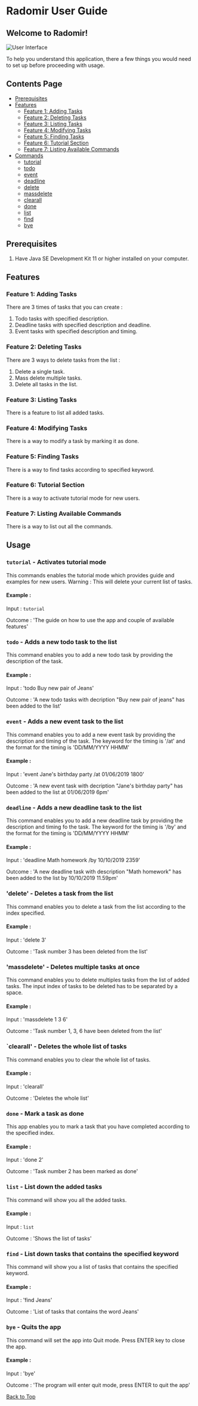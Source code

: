 # Radomir User Guide

## Welcome to Radomir!

![User Interface](Ui.png)

To help you understand this application, there a few things 
you would need to set up before proceeding with usage. 

## Contents Page 

* [Prerequisites](#prerequisites)
* [Features](#features)
  * [Feature 1: Adding Tasks](#feature-1-adding-tasks)
  * [Feature 2: Deleting Tasks](#feature-2-deleting-tasks)
  * [Feature 3: Listing Tasks](#feature-3-listing-tasks)
  * [Feature 4: Modifying Tasks](#feature-4-modifying-tasks)
  * [Feature 5: Finding Tasks](#feature-5-finding-tasks)
  * [Feature 6: Tutorial Section](#feature-6-tutorial-section)
  * [Feature 7: Listing Available Commands](#feature-7-listing-available-commands)
* [Commands](#usage)
  * [tutorial](#tutorial---activates-tutorial-mode)
  * [todo](#todo---adds-a-new-todo-task-to-the-list)
  * [event](#event---adds-a-new-event-task-to-the-list)
  * [deadline](#deadline---adds-a-new-deadline-task-to-the-list)
  * [delete](#delete---deletes-a-task-from-the-list)
  * [massdelete](#massdelete---deletes-multiple-tasks-at-once)
  * [clearall](#clearall---deletes-the-whole-list-of-tasks)
  * [done](#done---mark-a-task-as-done)
  * [list](#list---list-down-the-added-tasks)
  * [find](#find---list-down-tasks-that-contains-the-specified-keyword)
  * [bye](#bye---quits-the-app)
    
## Prerequisites
1) Have Java SE Development Kit 11 or higher installed on your computer. 

## Features 

### Feature 1: Adding Tasks
There are 3 times of tasks that you can create :
1) Todo tasks with specified description.
2) Deadline tasks with specified description and deadline.
3) Event tasks with specified description and timing.

### Feature 2: Deleting Tasks
There are 3 ways to delete tasks from the list :
1) Delete a single task.
2) Mass delete multiple tasks.
3) Delete all tasks in the list.

### Feature 3: Listing Tasks
There is a feature to list all added tasks. 

### Feature 4: Modifying Tasks
There is a way to modify a task by marking it as done.

### Feature 5: Finding Tasks
There is a way to find tasks according to specified keyword.

### Feature 6: Tutorial Section
There is a way to activate tutorial mode for new users.

### Feature 7: Listing Available Commands
There is a way to list out all the commands.

## Usage

### `tutorial` - Activates tutorial mode 

This commands enables the tutorial mode which provides guide and examples for new users. 
Warning : This will delete your current list of tasks.

#### Example :

Input : `tutorial`

Outcome : 'The guide on how to use the app and couple of available features'

### `todo` - Adds a new todo task to the list

This command enables you to add a new todo task by providing the description of the task.

#### Example :

Input : 'todo Buy new pair of Jeans'

Outcome : 'A new todo tasks with decription "Buy new pair of jeans" has been added to the list'

### `event` - Adds a new event task to the list

This command enables you to add a new event task by providing the description and timing of the task. 
The keyword for the timing is '/at' and the format for the timing is 'DD/MM/YYYY HHMM'

#### Example :

Input : 'event Jane's birthday party /at 01/06/2019 1800'

Outcome : 'A new event task with decription "Jane's birthday party" has been added to the list at 01/06/2019 6pm'

### `deadline` - Adds a new deadline task to the list

This command enables you to add a new deadline task by providing the description and timing fo the task. 
The keyword for the timing is '/by' and the format for the timing is 'DD/MM/YYYY HHMM'

#### Example :

Input : 'deadline Math homework /by 10/10/2019 2359'

Outcome : 'A new deadline task with description "Math homework" has been added to the list by 10/10/2019 11.59pm'

### 'delete' - Deletes a task from the list

This command enables you to delete a task from the list according to the index specified.

#### Example :

Input : 'delete 3'

Outcome : 'Task number 3 has been deleted from the list'

### 'massdelete' - Deletes multiple tasks at once

This command enables you to delete multiples tasks from the list of added tasks. 
The input index of tasks to be deleted has to be separated by a space.

#### Example :

Input : 'massdelete 1 3 6'

Outcome : 'Task number 1, 3, 6 have been deleted from the list'

### `clearall' - Deletes the whole list of tasks

This command enables you to clear the whole list of tasks.

#### Example : 

Input : 'clearall'

Outcome : 'Deletes the whole list'

### `done` - Mark a task as done

This app enables you to mark a task that you have completed according to the specified index.

#### Example :

Input : 'done 2'

Outcome : 'Task number 2 has been marked as done'

### `list` - List down the added tasks

This command will show you all the added tasks.

#### Example :

Input : `list`

Outcome : 'Shows the list of tasks'

### `find` - List down tasks that contains the specified keyword

This command will show you a list of tasks that contains the specified keyword.

#### Example :

Input : 'find Jeans'

Outcome : 'List of tasks that contains the word Jeans'

### `bye` - Quits the app

This command will set the app into Quit mode. Press ENTER key to close the app.

#### Example :

Input : 'bye'

Outcome : 'The program will enter quit mode, press ENTER to quit the app'

[Back to Top](#user-guide)